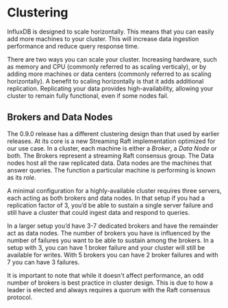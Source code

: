 # Clustering
InfluxDB is designed to scale horizontally. This means that you can easily add more machines to your cluster. This will increase data ingestion performance and reduce query response time.

There are two ways you can scale your cluster.  Increasing hardware, such as memory and CPU (commonly referred to as scaling verticaly), or by adding more machines or data centers (commonly referred to as scaling horizontally).  A benefit to scaling horizontally is that it adds additional replication.  Replicating your data provides high-availability, allowing your cluster to remain fully functional, even if some nodes fail.

## Brokers and Data Nodes
The 0.9.0 release has a different clustering design than that used by earlier releases. At its core is a new Streaming Raft implementation optimized for our use case. In a cluster, each machine is either a _Broker_, a _Data Node_ or both. The Brokers represent a streaming Raft consensus group. The Data nodes host all the raw replicated data. Data nodes are the machines that answer queries. The function a particular machine is performing is known as its _role_.

A minimal configuration for a highly-available cluster requires three servers, each acting as both brokers and data nodes. In that setup if you had a replication factor of 3, you’d be able to sustain a single server failure and still have a cluster that could ingest data and respond to queries.

In a larger setup you’d have 3-7 dedicated brokers and have the remainder act as data nodes. The number of brokers you have is influenced by the number of failures you want to be able to sustain among the brokers. In a setup with 3, you can have 1 broker failure and your cluster will still be available for writes. With 5 brokers you can have 2 broker failures and with 7 you can have 3 failures.

It is important to note that while it doesn't affect performance, an odd number of brokers is best practice in cluster design.  This is due to how a leader is elected and always requires a quorum with the Raft consensus protocol.
